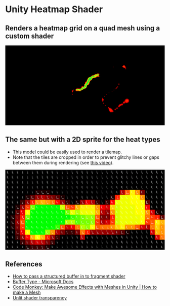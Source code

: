 # Unity Heatmap Shader
## Renders a heatmap grid on a quad mesh using a custom shader

![Unity heatmap shader](ReadmeData/unity_heatmap_shader_screenshot.png "Unity heatmap shader")

## The same but with a 2D sprite for the heat types
- This model could be easily used to render a tilemap.
- Note that the tiles are cropped in order to prevent glitchy lines or gaps between them during rendering (see [this video](https://www.youtube.com/watch?v=kbx528-lnoU)).

![Unity heatmap sprite shader](ReadmeData/unity_heatmap_sprite_shader_screenshot.png "Unity heatmap sprite shader")

## References
- [How to pass a structured buffer in to fragment shader](https://forum.unity.com/threads/how-to-pass-a-structured-buffer-in-to-fragment-shader.862216/)
- [Buffer Type - Microsoft Docs](https://docs.microsoft.com/en-us/windows/win32/direct3dhlsl/dx-graphics-hlsl-buffer)
- [Code Monkey: Make Awesome Effects with Meshes in Unity | How to make a Mesh](https://www.youtube.com/watch?v=11c9rWRotJ8)
- [Unlit shader transparency](https://forum.unity.com/threads/unlit-with-adjustable-alpha.115455/)
